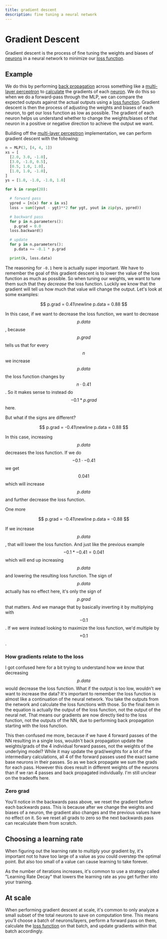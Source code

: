 ```yaml
---
title: gradient descent
description: fine tuning a neural network
---
```


# Gradient Descent

Gradient descent is the process of fine tuning the weights and biases of [neurons](../neuron) in a neural network to minimize our [loss function](../loss/).

## Example

We do this by performing [back propagation](../back-propagation/) across something like a [multi-layer perceptron](../multi-layer-perceptron/) to [calculate](../derivatives/) the gradients of each [neuron](../neuron/). We do this so when we do a forward-pass through the MLP, we can compare the expected outputs against the actual outputs using a [loss function](../loss/). Gradient descent is then the process of adjusting the weights and biases of each neuron, to get our loss function as low as possible. The gradient of each neuron helps us understand whether to change the weights/biases of that neuron in a positive or negative direction to achieve the output we want.

Building off the [multi-layer perceptron](../multi-layer-perceptron/) implementation, we can perform gradient descent with the following:

```python
n = MLP(3, [4, 4, 1])
xs = [
  [2.0, 3.0, -1.0],
  [3.0, -1.0, 0.5],
  [0.5, 1.0, 1.0],
  [1.0, 1.0, -1.0],
]
ys = [1.0, -1.0, -1.0, 1.0]

for k in range(20):

  # forward pass
  ypred = [n(x) for x in xs]
  loss = sum((yout - ygt)**2 for ygt, yout in zip(ys, ypred))

  # backward pass
  for p in n.parameters():
    p.grad = 0.0
  loss.backward()

  # update
  for p in n.parameters():
    p.data += -0.1 * p.grad

  print(k, loss.data)
```

The reasoning for `-0.1` here is actually super important. We have to remember the goal of this gradient descent is to lower the value of the loss function as much as possible. So when tuning our weights, we want to tune them such that they _decrease_ the loss function. Luckily we know that the gradient will tell us how much that value will change the output. Let's look at some examples:

$$
p.grad = 0.41\newline
p.data = 0.88
$$

In this case, if we want to decrease the loss function, we want to decrease $$p.data$$, because $$p.grad$$ tells us that for every $$n$$ we increase $$p.data$$ the loss function changes by $$n \cdot 0.41$$. So it makes sense to instead do $$-0.1 * p.grad$$ here.

But what if the signs are different?

$$
p.grad = -0.41\newline
p.data = 0.88
$$

In this case, increasing $$p.data$$ decreases the loss function. If we do $$-0.1 \cdot -0.41$$ we get $$0.041$$ which will increase $$p.data$$ and further decrease the loss function.

One more

$$
p.grad = -0.41\newline
p.data = -0.88
$$

If we increase $$p.data$$, that will lower the loss function. And just like the previous example $$-0.1 * -0.41 = 0.041$$ which will end up increasing $$p.data$$ and lowering the resulting loss function. The sign of $$p.data$$ actually has no effect here, it's only the sign of $$p.grad$$ that matters. And we manage that by basically inverting it by multiplying with $$-0.1$$. If we were instead looking to maximize the loss function, we'd multiple by $$+0.1$$.

### How gradients relate to the loss

I got confused here for a bit trying to understand how we _know_ that decreasing $$p.data$$ would decrease the loss function. What if the output is too low, wouldn't we want to increase the data? It's important to remember the loss function is almost like a continuation of the neural network. You take the outputs from the network and calculate the loss functions with those. So the final item in the equation is actually the output of the loss function, not the output of the neural net. That means our gradients are now directly tied to the loss function, not the outputs of the NN, due to performing back propagation starting with the loss function.

This then confused me more, because if we have 4 forward passes of the NN resulting in a single loss, wouldn't back propagation update the weights/grads of the 4 individual forward passes, not the weights of the underlying model? While it may update the grad/weights for a lot of the intermediary calculations, all 4 of the forward passes used the exact same base neurons in their passes. So as we back propagate we sum the grads for each pass. However this does result in different weights of the neurons than if we ran 4 passes and back propagated individually. I'm still unclear on the tradeoffs here.

### Zero grad

You'll notice in the backwards pass above, we reset the gradient before each backwards pass. This is because after we change the weights and biases of a neuron, the gradient also changes and the previous values have no effect on it. So we reset all grads to zero so the next backwards pass can recalculate them from scratch.

## Choosing a learning rate

When figuring out the learning rate to multiply your gradient by, it's important not to have too large of a value as you could overstep the optimal point. But also too small of a value can cause learning to take forever.

As the number of iterations increases, it's common to use a strategy called "Learning Rate Decay" that lowers the learning rate as you get further into your training.

## At scale

When performing gradient descent at scale, it's common to only analyze a small subset of the total neurons to save on computation time. This means you'll choose a batch of neurons/layers, perform a forward pass on them, calculate the [loss function](../loss) on that batch, and update gradients within that batch accordingly.
